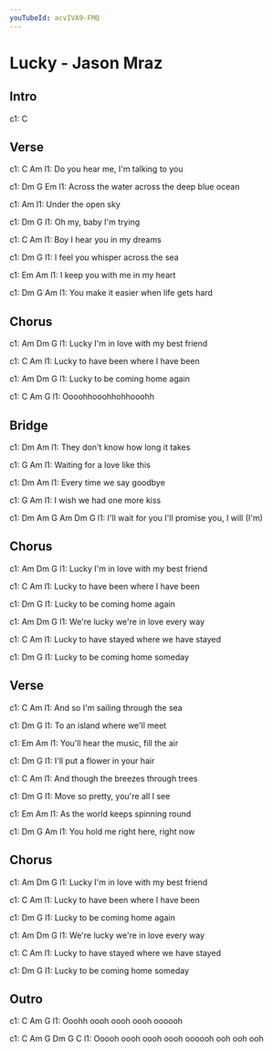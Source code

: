 ```yaml
---
youTubeId: acvIVA9-FMQ
---
```


# Lucky - Jason Mraz

## Intro
c1: C

## Verse

c1: C                     Am
l1: Do you hear me, I'm talking to you

c1:             Dm               G        Em
l1: Across the water across the deep blue ocean

c1:           Am
l1: Under the open sky

c1:   Dm             G
l1: Oh my, baby I'm trying

c1:       C              Am
l1: Boy I hear you in my dreams

c1:             Dm                G
l1: I feel you whisper across the sea

c1:            Em            Am
l1: I keep you with me in my heart

c1:               Dm        G                  Am
l1: You make it easier when life gets hard

## Chorus

c1: Am        Dm                   G
l1: Lucky I'm in love with my best friend

c1:                 C               Am
l1: Lucky to have been where I have been

c1: Am        Dm                   G
l1: Lucky to be coming home again

c1: C         Am              G
l1: Oooohhooohhohhooohh

## Bridge

c1: Dm                  Am
l1: They don't know how long it takes

c1: G             Am
l1: Waiting for a love like this

c1: Dm            Am
l1: Every time we say goodbye

c1: G             Am
l1: I wish we had one more kiss

c1: Dm            Am                    G Am Dm            G
l1: I'll wait for you I'll promise you, I will            (I'm)

## Chorus

c1: Am        Dm                   G
l1: Lucky I'm in love with my best friend

c1:                 C               Am
l1: Lucky to have been where I have been

c1:             Dm                   G
l1: Lucky to be coming home again

c1:       Am              Dm               G
l1: We're lucky we're in love every way

c1:               C                    Am
l1: Lucky to have stayed where we have stayed

c1:             Dm          G
l1: Lucky to be coming home someday

## Verse

c1:            C               Am
l1: And so I'm sailing through the sea

c1:       Dm                 G
l1: To an island where we'll meet

c1:                 Em              Am
l1: You'll hear the music, fill the air

c1:            Dm     G
l1: I'll put a flower in your hair

c1:                C               Am
l1: And though the breezes through trees

c1:         Dm                   G
l1: Move so pretty, you're all I see

c1:        Em                   Am
l1: As the world keeps spinning round

c1:     Dm              G               Am
l1: You hold me right here, right now

## Chorus

c1: Am        Dm                   G
l1: Lucky I'm in love with my best friend

c1:                 C               Am
l1: Lucky to have been where I have been

c1:             Dm                   G
l1: Lucky to be coming home again

c1:       Am              Dm               G
l1: We're lucky we're in love every way

c1:               C                    Am
l1: Lucky to have stayed where we have stayed

c1:             Dm          G
l1: Lucky to be coming home someday

## Outro

c1: C          Am        G
l1: Ooohh oooh oooh oooh oooooh

c1: C          Am        G      Dm  G   C
l1: Ooooh oooh oooh oooh oooooh ooh ooh ooh